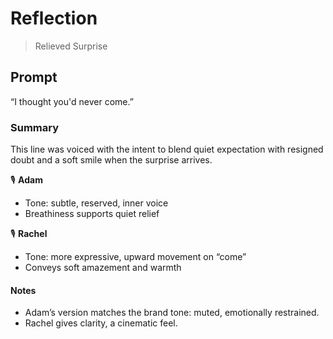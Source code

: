 # Reflection
> Relieved Surprise

## Prompt
“I thought you'd never come.”

### Summary
This line was voiced with the intent to blend quiet expectation with resigned doubt and a soft smile when the surprise arrives.

🎙️ **Adam**
- Tone: subtle, reserved, inner voice
- Breathiness supports quiet relief

🎙️ **Rachel**
- Tone: more expressive, upward movement on “come”
- Conveys soft amazement and warmth

#### Notes
- Adam’s version matches the brand tone: muted, emotionally restrained.
- Rachel gives clarity, a cinematic feel.
